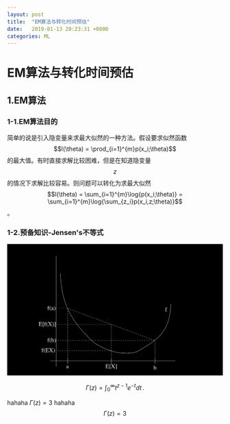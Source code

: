 ```yaml
---
layout: post
title:  "EM算法与转化时间预估"
date:   2019-01-13 20:23:31 +0800
categories: ML
---
```


# EM算法与转化时间预估
## 1.EM算法
### 1-1.EM算法目的
简单的说是引入隐变量来求最大似然的一种方法。假设要求似然函数$$l(\theta) = \prod_{i=1}^{m}p(x_i;\theta)$$的最大值。有时直接求解比较困难，但是在知道隐变量$$z$$的情况下求解比较容易。则问题可以转化为求最大似然$$l(\theta) = \sum_{i=1}^{m}\log{p(x_i;\theta)} = \sum_{i=1}^{m}\log{\sum_{z_i}p(x_i,z;\theta)}$$。
### 1-2.预备知识-Jensen's不等式
![](../asset/Jensen_Inequality.png)

$$
\Gamma(z) = \int_0^\infty t^{z-1}e^{-t}dt\,.
$$


hahaha $\Gamma(z) = 3$
hahaha $$\Gamma(z) = 3$$

